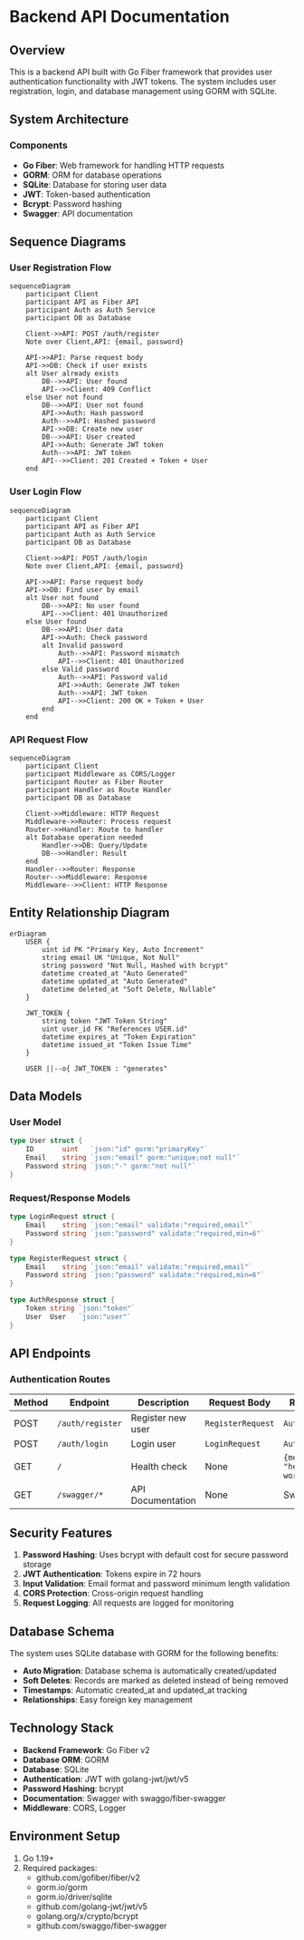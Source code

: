 # Backend API Documentation

## Overview
This is a backend API built with Go Fiber framework that provides user authentication functionality with JWT tokens. The system includes user registration, login, and database management using GORM with SQLite.

## System Architecture

### Components
- **Go Fiber**: Web framework for handling HTTP requests
- **GORM**: ORM for database operations
- **SQLite**: Database for storing user data
- **JWT**: Token-based authentication
- **Bcrypt**: Password hashing
- **Swagger**: API documentation

## Sequence Diagrams

### User Registration Flow

```mermaid
sequenceDiagram
    participant Client
    participant API as Fiber API
    participant Auth as Auth Service
    participant DB as Database
    
    Client->>API: POST /auth/register
    Note over Client,API: {email, password}
    
    API->>API: Parse request body
    API->>DB: Check if user exists
    alt User already exists
        DB-->>API: User found
        API-->>Client: 409 Conflict
    else User not found
        DB-->>API: User not found
        API->>Auth: Hash password
        Auth-->>API: Hashed password
        API->>DB: Create new user
        DB-->>API: User created
        API->>Auth: Generate JWT token
        Auth-->>API: JWT token
        API-->>Client: 201 Created + Token + User
    end
```

### User Login Flow

```mermaid
sequenceDiagram
    participant Client
    participant API as Fiber API
    participant Auth as Auth Service
    participant DB as Database
    
    Client->>API: POST /auth/login
    Note over Client,API: {email, password}
    
    API->>API: Parse request body
    API->>DB: Find user by email
    alt User not found
        DB-->>API: No user found
        API-->>Client: 401 Unauthorized
    else User found
        DB-->>API: User data
        API->>Auth: Check password
        alt Invalid password
            Auth-->>API: Password mismatch
            API-->>Client: 401 Unauthorized
        else Valid password
            Auth-->>API: Password valid
            API->>Auth: Generate JWT token
            Auth-->>API: JWT token
            API-->>Client: 200 OK + Token + User
        end
    end
```

### API Request Flow

```mermaid
sequenceDiagram
    participant Client
    participant Middleware as CORS/Logger
    participant Router as Fiber Router
    participant Handler as Route Handler
    participant DB as Database
    
    Client->>Middleware: HTTP Request
    Middleware->>Router: Process request
    Router->>Handler: Route to handler
    alt Database operation needed
        Handler->>DB: Query/Update
        DB-->>Handler: Result
    end
    Handler-->>Router: Response
    Router-->>Middleware: Response
    Middleware-->>Client: HTTP Response
```

## Entity Relationship Diagram

```mermaid
erDiagram
    USER {
        uint id PK "Primary Key, Auto Increment"
        string email UK "Unique, Not Null"
        string password "Not Null, Hashed with bcrypt"
        datetime created_at "Auto Generated"
        datetime updated_at "Auto Generated"
        datetime deleted_at "Soft Delete, Nullable"
    }
    
    JWT_TOKEN {
        string token "JWT Token String"
        uint user_id FK "References USER.id"
        datetime expires_at "Token Expiration"
        datetime issued_at "Token Issue Time"
    }
    
    USER ||--o{ JWT_TOKEN : "generates"
```

## Data Models

### User Model
```go
type User struct {
    ID       uint   `json:"id" gorm:"primaryKey"`
    Email    string `json:"email" gorm:"unique;not null"`
    Password string `json:"-" gorm:"not null"`
}
```

### Request/Response Models
```go
type LoginRequest struct {
    Email    string `json:"email" validate:"required,email"`
    Password string `json:"password" validate:"required,min=6"`
}

type RegisterRequest struct {
    Email    string `json:"email" validate:"required,email"`
    Password string `json:"password" validate:"required,min=6"`
}

type AuthResponse struct {
    Token string `json:"token"`
    User  User   `json:"user"`
}
```

## API Endpoints

### Authentication Routes

| Method | Endpoint | Description | Request Body | Response |
|--------|----------|-------------|--------------|----------|
| POST | `/auth/register` | Register new user | `RegisterRequest` | `AuthResponse` |
| POST | `/auth/login` | Login user | `LoginRequest` | `AuthResponse` |
| GET | `/` | Health check | None | `{message: "hello world"}` |
| GET | `/swagger/*` | API Documentation | None | Swagger UI |

## Security Features

1. **Password Hashing**: Uses bcrypt with default cost for secure password storage
2. **JWT Authentication**: Tokens expire in 72 hours
3. **Input Validation**: Email format and password minimum length validation
4. **CORS Protection**: Cross-origin request handling
5. **Request Logging**: All requests are logged for monitoring

## Database Schema

The system uses SQLite database with GORM for the following benefits:
- **Auto Migration**: Database schema is automatically created/updated
- **Soft Deletes**: Records are marked as deleted instead of being removed
- **Timestamps**: Automatic created_at and updated_at tracking
- **Relationships**: Easy foreign key management

## Technology Stack

- **Backend Framework**: Go Fiber v2
- **Database ORM**: GORM
- **Database**: SQLite
- **Authentication**: JWT with golang-jwt/jwt/v5
- **Password Hashing**: bcrypt
- **Documentation**: Swagger with swaggo/fiber-swagger
- **Middleware**: CORS, Logger

## Environment Setup

1. Go 1.19+
2. Required packages:
   - github.com/gofiber/fiber/v2
   - gorm.io/gorm
   - gorm.io/driver/sqlite
   - github.com/golang-jwt/jwt/v5
   - golang.org/x/crypto/bcrypt
   - github.com/swaggo/fiber-swagger